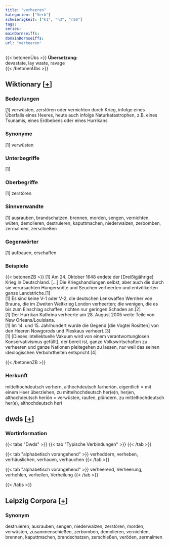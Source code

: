 ```yaml
---
title: "verheeren"
kategorien: ["Verb"]
schwierigkeit: ["k1", "h3", "r20"]
tags:
series:
mainDornseiffs:
domainDornseiffs:
url: "verheeren"
---
```


{{< betonenÜbs >}}
**Übersetzung:**  
devastate, lay waste, ravage  
{{< /betonenÜbs >}}

## Wiktionary [[+](https://de.wiktionary.org/wiki/verheeren)]

### Bedeutungen
[1] verwüsten, zerstören oder vernichten durch Krieg, infolge eines Überfalls eines Heeres, heute auch infolge Naturkatastrophen, z.B. eines Tsunamis, eines Erdbebens oder eines Hurrikans  

### Synonyme
[1] verwüsten  

### Unterbegriffe
[1]  

### Oberbegriffe
[1] zerstören  

### Sinnverwandte
[1] ausrauben, brandschatzen, brennen, morden, sengen, vernichten, wüten, demolieren, destruieren, kaputtmachen, niederwalzen, zerbomben, zermalmen, zerschießen  

### Gegenwörter
[1] aufbauen, erschaffen  

### Beispiele
{{< betonenZB >}}
[1] Am 24. Oktober 1648 endete der [Dreißigjährige] Krieg in Deutschland. […] Die Kriegshandlungen selbst, aber auch die durch sie verursachten Hungersnöte und Seuchen verheerten und entvölkerten ganze Landstriche.[1]  
[1] Es sind keine V-1 oder V-2, die deutschen Lenkwaffen Wernher von Brauns, die im Zweiten Weltkrieg London verheerten; die wenigen, die es bis zum Einschlag schaffen, richten nur geringen Schaden an.[2]  
[1] Der Hurrikan Kathrina verheerte am 28. August 2005 weite Teile von New Orleans/Louisiana.  
[1] Im 14. und 15. Jahrhundert wurde die Gegend [die Vogtei Rositten] von den Heeren Nowgorods und Pleskaus verheert.[3]  
[1] [Dieses intellektuelle Vakuum wird von einem verantwortunglosen Konservativismus gefüllt], der bereit ist, ganze Volkswirtschaften zu verheeren und ganze Nationen pleitegehen zu lassen, nur weil das seinen ideologischen Verbohrtheiten entspricht.[4]  

{{< /betonenZB >}}
### Herkunft
mittelhochdeutsch verhern, althochdeutsch farheriōn, eigentlich = mit einem Heer überziehen, zu mittelhochdeutsch her(e)n, herjen, althochdeutsch heriōn = verwüsten, raufen, plündern, zu mittelhochdeutsch her(e), althochdeutsch heri  



## dwds [[+](https://www.dwds.de/wb/verheeren)]

### Wortinformation
{{< tabs "Dwds" >}}
{{< tab "Typische Verbindungen" >}}
{{< /tab >}}

{{< tab "alphabetisch vorangehend" >}}
verheddern, verheben, verhäuslichen, verhauen, verhauchen
{{< /tab >}}

{{< tab "alphabetisch vorangehend" >}}
verheerend, Verheerung, verhehlen, verheilen, Verheilung
{{< /tab >}}

{{< /tabs >}}

## Leipzig Corpora [[+](https://corpora.uni-leipzig.de/en/res?word=verheeren&corpusId=deu_newscrawl-public_2018)]


### Synonym
destruieren, ausrauben, sengen, niederwalzen, zerstören, morden, verwüsten, zusammenschießen, zerbomben, demolieren, vernichten, brennen, kaputtmachen, brandschatzen, zerschießen, veröden, zermalmen

